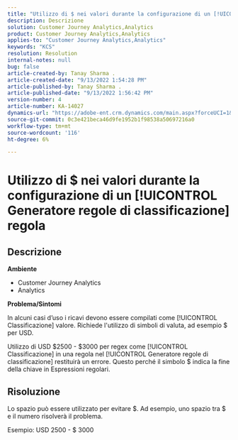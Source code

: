 ```yaml
---
title: "Utilizzo di $ nei valori durante la configurazione di un [!UICONTROL Generatore regole di classificazione] rule"
description: Descrizione
solution: Customer Journey Analytics,Analytics
product: Customer Journey Analytics,Analytics
applies-to: "Customer Journey Analytics,Analytics"
keywords: "KCS"
resolution: Resolution
internal-notes: null
bug: false
article-created-by: Tanay Sharma .
article-created-date: "9/13/2022 1:54:28 PM"
article-published-by: Tanay Sharma .
article-published-date: "9/13/2022 1:56:42 PM"
version-number: 4
article-number: KA-14027
dynamics-url: "https://adobe-ent.crm.dynamics.com/main.aspx?forceUCI=1&pagetype=entityrecord&etn=knowledgearticle&id=789a4d90-6b33-ed11-9db1-002248086735"
source-git-commit: 0c3e421beca46d9fe1952b1f98538a50697216a0
workflow-type: tm+mt
source-wordcount: '116'
ht-degree: 6%

---
```


# Utilizzo di $ nei valori durante la configurazione di un [!UICONTROL Generatore regole di classificazione] regola

## Descrizione


<b>Ambiente</b>

- Customer Journey Analytics
- Analytics




<b>Problema/Sintomi</b>

In alcuni casi d’uso i ricavi devono essere compilati come [!UICONTROL Classificazione] valore. Richiede l&#39;utilizzo di simboli di valuta, ad esempio $ per USD.



Utilizzo di USD $2500 - $3000 per regex come [!UICONTROL Classificazione] in una regola nel [!UICONTROL Generatore regole di classificazione] restituirà un errore. Questo perché il simbolo $ indica la fine della chiave in Espressioni regolari.


## Risoluzione


Lo spazio può essere utilizzato per evitare $. Ad esempio, uno spazio tra $ e il numero risolverà il problema.

Esempio: USD 2500 - $ 3000

